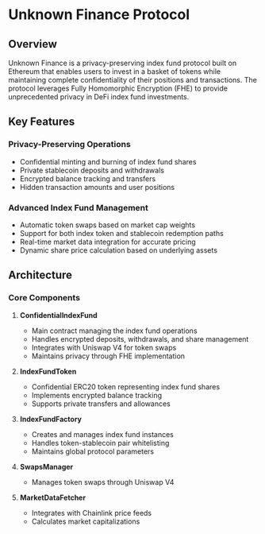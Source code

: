 # Unknown Finance Protocol

## Overview

Unknown Finance is a privacy-preserving index fund protocol built on Ethereum that enables users to invest in a basket of tokens while maintaining complete confidentiality of their positions and transactions. The protocol leverages Fully Homomorphic Encryption (FHE) to provide unprecedented privacy in DeFi index fund investments.

## Key Features

### Privacy-Preserving Operations
- Confidential minting and burning of index fund shares
- Private stablecoin deposits and withdrawals
- Encrypted balance tracking and transfers
- Hidden transaction amounts and user positions

### Advanced Index Fund Management
- Automatic token swaps based on market cap weights
- Support for both index token and stablecoin redemption paths
- Real-time market data integration for accurate pricing
- Dynamic share price calculation based on underlying assets


## Architecture

### Core Components

1. **ConfidentialIndexFund**
   - Main contract managing the index fund operations
   - Handles encrypted deposits, withdrawals, and share management
   - Integrates with Uniswap V4 for token swaps
   - Maintains privacy through FHE implementation

2. **IndexFundToken**
   - Confidential ERC20 token representing index fund shares
   - Implements encrypted balance tracking
   - Supports private transfers and allowances

3. **IndexFundFactory**
   - Creates and manages index fund instances
   - Handles token-stablecoin pair whitelisting
   - Maintains global protocol parameters

4. **SwapsManager**
   - Manages token swaps through Uniswap V4

5. **MarketDataFetcher**
   - Integrates with Chainlink price feeds
   - Calculates market capitalizations
